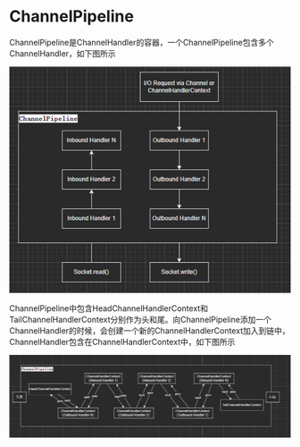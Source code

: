 # ChannelPipeline

ChannelPipeline是ChannelHandler的容器，一个ChannelPipeline包含多个ChannelHandler，如下图所示

![](<../.gitbook/assets/image (22).png>)

ChannelPipeline中包含HeadChannelHandlerContext和TailChannelHandlerContext分别作为头和尾。向ChannelPipeline添加一个ChannelHandler的时候，会创建一个新的ChannelHandlerContext加入到链中，ChannelHandler包含在ChannelHandlerContext中，如下图所示

![](<../.gitbook/assets/image (24).png>)

